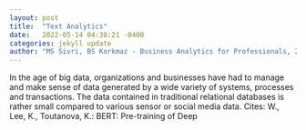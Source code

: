 ```yaml
---
layout: post
title:  "Text Analytics"
date:   2022-05-14 04:38:21 -0400
categories: jekyll update
author: "MS Sivri, BS Korkmaz - Business Analytics for Professionals, 2022"
---
```

In the age of big data, organizations and businesses have had to manage and make sense of data generated by a wide variety of systems, processes and transactions. The data contained in traditional relational databases is rather small compared to various sensor or social media data. Cites: W., Lee, K., Toutanova, K.: BERT: Pre-training of Deep